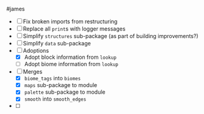 #james

- [ ] Fix broken imports from restructuring
- [ ] Replace all `print`s with logger messages
- [ ] Simplify `structures` sub-package (as part of building improvements?)
- [ ] Simplify `data` sub-package
- [ ] Adoptions
	- [x] Adopt block information from `lookup`
	- [ ] Adopt biome information from `lookup`
- [ ] Merges
	- [x] `biome_tags` into `biomes`
	- [x] `maps` sub-package to module
	- [x] `palette` sub-package to module
	- [x] `smooth` into `smooth_edges`
- [ ] 

